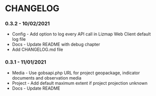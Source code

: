 # CHANGELOG

### 0.3.2 - 10/02/2021

* Config - Add option to log every API call in Lizmap Web Client default log file
* Docs - Update README with debug chapter
* Add CHANGELOG.md file

### 0.3.1 - 11/01/2021

* Media - Use gobsapi.php URL for project geopackage, indicator documents and observation media
* Project - Add default maximum extent if project projection unknown
* Docs - Update README

